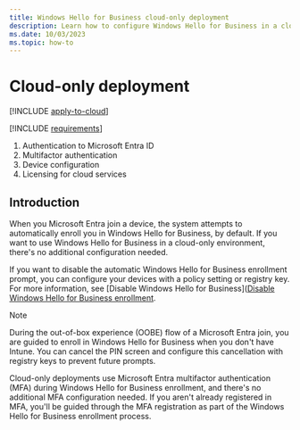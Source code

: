 ```yaml
---
title: Windows Hello for Business cloud-only deployment
description: Learn how to configure Windows Hello for Business in a cloud-only deployment scenario.
ms.date: 10/03/2023
ms.topic: how-to
---
```

# Cloud-only deployment

[!INCLUDE [apply-to-cloud](includes/apply-to-cloud.md)]

[!INCLUDE [requirements](includes/requirements.md)]

1. Authentication to Microsoft Entra ID
  1. Multifactor authentication
1. Device configuration
1. Licensing for cloud services

## Introduction

When you Microsoft Entra join a device, the system attempts to automatically enroll you in Windows Hello for Business, by default. If you want to use Windows Hello for Business in a cloud-only environment, there's no additional configuration needed.

If you want to disable the automatic Windows Hello for Business enrollment prompt, you can configure your devices with a policy setting or registry key. For more information, see [Disable Windows Hello for Business]([Disable Windows Hello for Business enrollment](../configure.md#disable-windows-hello-for-business-enrollment).

> [!NOTE]
> During the out-of-box experience (OOBE) flow of a Microsoft Entra join, you are guided to enroll in Windows Hello for Business when you don't have Intune. You can cancel the PIN screen and configure this cancellation with registry keys to prevent future prompts.

Cloud-only deployments use Microsoft Entra multifactor authentication (MFA) during Windows Hello for Business enrollment, and there's no additional MFA configuration needed. If you aren't already registered in MFA, you'll be guided through the MFA registration as part of the Windows Hello for Business enrollment process.

